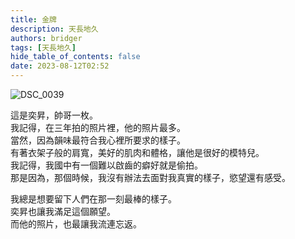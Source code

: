 ```yaml
---
title: 金牌
description: 天長地久
authors: bridger
tags: [天長地久]
hide_table_of_contents: false
date: 2023-08-12T02:52
---
```


![DSC_0039](https://e.brid.pw/i/2023/08/17/njvn9l.webp)
<!-- truncate -->

這是奕昇，帥哥一枚。  
我記得，在三年拍的照片裡，他的照片最多。  
當然，因為韻味最符合我心裡所要求的樣子。  
有著衣架子般的肩寬，美好的肌肉和體格，讓他是很好的模特兒。  
我記得，我國中有一個難以啟齒的癖好就是偷拍。  
那是因為，那個時候，我沒有辦法去面對我真實的樣子，慾望還有感受。  

我總是想要留下人們在那一刻最棒的樣子。  
奕昇也讓我滿足這個願望。  
而他的照片，也最讓我流連忘返。  